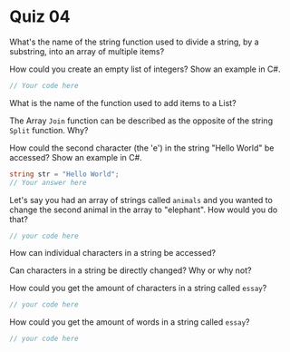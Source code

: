 # Quiz 04

What's the name of the string function used to divide a string, by a substring, into an array of multiple items?

How could you create an empty list of integers? Show an example in C#.

```csharp
// Your code here
```

What is the name of the function used to add items to a List?

The Array `Join` function can be described as the opposite of the string `Split` function. Why?

How could the second character (the 'e') in the string "Hello World" be accessed? Show an example in C#.

```csharp
string str = "Hello World";
// Your answer here
```

Let's say you had an array of strings called `animals` and you wanted to change the second animal in the array to "elephant". How would you do that?

```csharp
// your code here
```

How can individual characters in a string be accessed?

Can characters in a string be directly changed? Why or why not?

How could you get the amount of characters in a string called `essay`?

```csharp
// your code here
```

How could you get the amount of words in a string called `essay`?

```csharp
// your code here
```
